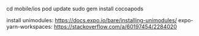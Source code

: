 cd mobile/ios
pod update
sudo gem install cocoapods

install unimodules:
  https://docs.expo.io/bare/installing-unimodules/
expo-yarn-workspaces:
  https://stackoverflow.com/a/60197454/2284020